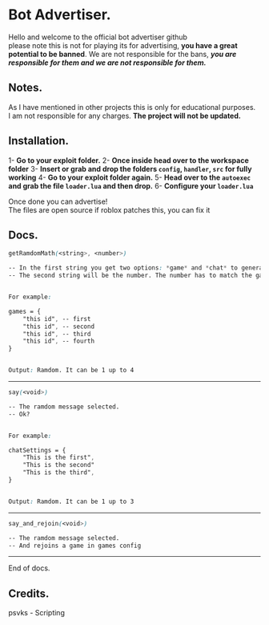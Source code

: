 # Bot Advertiser.

Hello and welcome to the official bot advertiser github  
please note this is not for playing its for advertising, **you have a great potential to be banned**.
We are not responsible for the bans, ***you are responsible for them and we are not responsible for them.***

## Notes.

As I have mentioned in other projects this is only for educational purposes.  
I am not responsible for any charges. **The project will not be updated.**

## Installation.

1- **Go to your exploit folder.**
2- **Once inside head over to the workspace folder**
3- **Insert or grab and drop the folders `config`, `handler`, `src` for fully working**
4- **Go to your exploit folder again.**
5- **Head over to the `autoexec` and grab the file `loader.lua` and then drop.**
6- **Configure your `loader.lua`**

Once done you can advertise!  
The files are open source if roblox patches this, you can fix it

## Docs.

```css 
getRamdomMath(<string>, <number>)

-- In the first string you get two options: *game* and *chat* to generate a ramdom number.
-- The second string will be the number. The number has to match the games or chats that you have configured.


For example:

games = {
    "this id", -- first
    "this id", -- second
    "this id", -- third
    "this id", -- fourth
}


Output: Ramdom. It can be 1 up to 4

```

---

```css 
say(<void>)

-- The ramdom message selected.
-- Ok?


For example:

chatSettings = {
    "This is the first",
    "This is the second"
    "This is the third",
}


Output: Ramdom. It can be 1 up to 3

```

---

```css 
say_and_rejoin(<void>)

-- The ramdom message selected.
-- And rejoins a game in games config

```

---

End of docs.


## Credits.

psvks - Scripting
